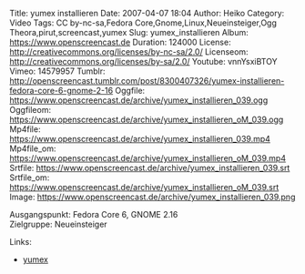 Title: yumex installieren
Date: 2007-04-07 18:04
Author: Heiko
Category: Video
Tags: CC by-nc-sa,Fedora Core,Gnome,Linux,Neueinsteiger,Ogg Theora,pirut,screencast,yumex
Slug: yumex_installieren
Album: https://www.openscreencast.de
Duration: 124000
License: http://creativecommons.org/licenses/by-nc-sa/2.0/
Licenseom: http://creativecommons.org/licenses/by-sa/2.0/
Youtube: vnnYsxiBTOY
Vimeo: 14579957
Tumblr: http://openscreencast.tumblr.com/post/8300407326/yumex-installieren-fedora-core-6-gnome-2-16
Oggfile: https://www.openscreencast.de/archive/yumex_installieren_039.ogg
Oggfileom: https://www.openscreencast.de/archive/yumex_installieren_oM_039.ogg
Mp4file: https://www.openscreencast.de/archive/yumex_installieren_039.mp4
Mp4file_om: https://www.openscreencast.de/archive/yumex_installieren_oM_039.mp4
Srtfile: https://www.openscreencast.de/archive/yumex_installieren_039.srt
Srtfile_om: https://www.openscreencast.de/archive/yumex_installieren_oM_039.srt
Image: https://www.openscreencast.de/archive/yumex_installieren_039.png

Ausgangspunkt: Fedora Core 6, GNOME 2.16  
Zielgruppe: Neueinsteiger  

Links:

  * [yumex](http://fedorawiki.de/index.php/Yumex)

